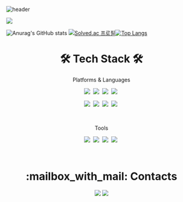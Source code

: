 ![header](https://capsule-render.vercel.app/api?type=soft&color=auto&height=150&section=header&text=khk1262&fontSize=70&animation=twinkling)

<p align="left">
  <a href="https://hits.seeyoufarm.com"><img src="https://hits.seeyoufarm.com/api/count/incr/badge.svg?url=https%3A%2F%2Fgithub.com%2Fkhk1262&count_bg=%2379C83D&title_bg=%23555555&icon=&icon_color=%23E7E7E7&title=hits&edge_flat=false"/></a>
</p>

![Anurag's GitHub stats](https://github-readme-stats.vercel.app/api?username=khk1262&show_icons=true&theme=radical)
[![Solved.ac
프로필](http://mazassumnida.wtf/api/v2/generate_badge?boj=khk1262)](https://solved.ac/khk1262)[![Top Langs](https://github-readme-stats.vercel.app/api/top-langs/?username=khk1262&layout=compact)](https://github.com/anuraghazra/github-readme-stats)

<h1 align="center">🛠 Tech Stack 🛠</h3>

<p align="center"> Platforms & Languages </p>

<p align="center">
  <img src="https://img.shields.io/badge/Python-3766AB?style=flat-square&logo=Python&logoColor=white"/></a>&nbsp 
  <img src="https://img.shields.io/badge/Java-007396?style=flat-square&logo=Java&logoColor=white"/></a>&nbsp 
  <img src="https://img.shields.io/badge/C++-00599C?style=flat-square&logo=C%2B%2B&logoColor=white"/></a>&nbsp 
  <img src="https://img.shields.io/badge/C-A8B9CC?style=flat-square&logo=C&logoColor=white"/></a>&nbsp 
</p>
 <p align="center">
  <img src="https://img.shields.io/badge/ROS-22314E?style=flat-square&logo=ROS&logoColor=white"/></a>&nbsp 
  <img src="https://img.shields.io/badge/Arduino-0097D?style=flat-square&logo=Arduino&logoColor=white"/></a>&nbsp 
  <img src="https://img.shields.io/badge/OpenCV-5C3EE8?style=flat-square&logo=OpenCV&logoColor=white"/></a>&nbsp 
  <img src="https://img.shields.io/badge/Django-092E20?style=flat-square&logo=Django&logoColor=white"/></a>&nbsp 
</p>
<br>

<p align="center"> Tools </p>

<p align="center">
  <img src="https://img.shields.io/badge/PyCharm-000000?style=flat-square&logo=PyCharm&logoColor=white"/></a>&nbsp 
  <img src="https://img.shields.io/badge/Visual Studio-5C2D91?style=flat-square&logo=Visual Studio&logoColor=white"/></a>&nbsp 
  <img src="https://img.shields.io/badge/Visual Studio Code-007ACC?style=flat-square&logo=Visual Studio Code&logoColor=white"/></a>&nbsp 
  <img src="https://img.shields.io/badge/Intellij IDEA-000000?style=flat-square&logo=Intellij IDEA&logoColor=white"/></a>&nbsp 
  <br>
 </p>
<br>

<h1 align="center">:mailbox_with_mail: Contacts</h3>
<p align="center">
  <a href="mailto:khk1262@naver.com" target="_blank"><img src="https://img.shields.io/badge/khk1262@naver.com-03C75A?style=flat-square&logo=Naver&logoColor=white"/></a>
  <a href="mailto:khk1262@gmail.com" target="_blank"><img src="https://img.shields.io/badge/khk1262@gmail.com-EA4335?style=flat-square&logo=Gmail&logoColor=white"/></a>
</p>


